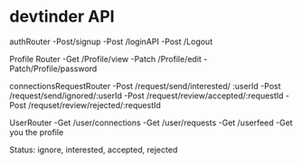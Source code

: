 # devtinder API 

authRouter
-Post/signup
-Post /loginAPI
-Post /Logout

Profile Router
-Get /Profile/view
-Patch /Profile/edit
-Patch/Profile/password

connectionsRequestRouter
-Post /request/send/interested/ :userId
-Post /request/send/ignored/:userId
-Post /request/review/accepted/:requestId
-Post /requset/review/rejected/:requestId

UserRouter
-Get /user/connections
-Get /user/requests
-Get /userfeed -Get you the profile

Status: ignore, interested, accepted, rejected







